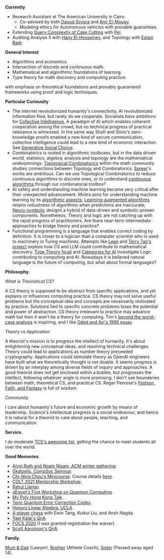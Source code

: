 **Currently**
- Research Assistant at The American University in Cairo.
  - Co-advised by both [Daoud Siniora](https://sites.google.com/view/daoudsiniora) and [Amr El-Mougy](https://www.aucegypt.edu/fac/amr-el-mougy).
  - Modeling ethics for Autonomous vehicles with provable guarantees.
- Extending [Query Complexity of Cake Cutting](https://proceedings.neurips.cc/paper_files/paper/2022/hash/f7a7bb369e48f10e85fce85b67d8c516-Abstract-Conference.html) with [Pei](https://pwu.netlify.app/).
- Auditing Analysis II with [Hany El-Hosseiney](https://www.linkedin.com/in/hany-hosseiny-382380206/), and Topology with [Eslam Badr](https://www.aucegypt.edu/fac/eslam-badr).

**General Interest**
- Algorithms and economics.
- Intersection of discrete and continuous math.
- Mathematical and algorithmic foundations of learning.
- Type theory for math discovery and computing practice.

with emphasis on theoretical foundations and provably guaranteed frameworks using proof and logic techniques.

**Particular Curiousity**
- The internet revolutionized humanity's connectivity, AI revolutionized information flow, but rarely do we cooperate. Socialists have ambitions for [Collective Intelligence](https://cci.mit.edu), A paradigm of AI which enables coherent cooperation among the crowd, but no technical progress of practical relevance is witnessed. In the same way Shafi and Silvio's zero-knowledge proofs enabled a new kind of secure communication, collective intelligence could lead to a new kind of economic interaction. See [Generative Social Choice](https://arxiv.org/abs/2309.01291).
- Combinatorics is rooted in algorithmic toolboxes, but in the data driven world, statistics, algebra, analysis and topology are the mathematical underpinnings. [Topological Combinatorics](https://www.irif.fr/wtc24) within the math community studies connections between Topology and Combinatorics. [Spreer](https://sites.google.com/view/jonathan-spreer/research)'s works are ambitious. Can we use Topological Combinatorics to reduce continuous algorithms to discrete ones, or to understand [continuous algorithms](https://homes.cs.washington.edu/~jrl/teaching/cse535au21/) through our combinatorial toolbox?
- AI safety and understanding machine learning became very critical after their unexpected advancement. Moitra aims for understanding machine learning by its [algorithmic aspects](https://people.csail.mit.edu/moitra/cs294.html); [Learning-augmented algorithms](https://algorithms-with-predictions.github.io/) retains robustness of algorithms when predictions are inaccurate; [Neuro-symbolic](https://sites.google.com/view/nesy2024/home) designs a hybrid of data-driven and symbolic-proven components. Nonetheless, Theory and logic are not catching up with the rapid progress of practitioners. Are there near-term intermediate approaches to bridge theory and practice?
- Functional programming is a language that enables correct coding by definition. It is closer to a logician than a computer scientist who is used to machinery in Turing machines. Attempts like [Lean](https://lean-lang.org/) and [Terry Tao's project](https://terrytao.wordpress.com/2024/09/25/a-pilot-project-in-universal-algebra-to-explore-new-ways-to-collaborate-and-use-machine-assistance/) explore how CS and LLM could contribute to mathematical discovery. [Type Theory forall](https://www.typetheoryforall.com/) and [Categories for AI](https://cats.for.ai/) investigate Logic contributing to computing and AI. Nowadays it is believed natural language is the future of computing, but what about formal languages?

**Philosophy.**

_What is Theoretical CS?_

A CS theory is supposed to be abstract from specific applications, and yet explains or influences computing practice. CS theory may not solve useful problems but the conceptual idea and concepts are necessarily motivated by practice. Solutions tied to specific concrete problems loses the potential and power of abstraction. CS theory irrelevant to practice may advance math but then it won't be a theory for computing. Tim's [beyond the worst-case analysis](https://www.cambridge.org/core/books/beyond-the-worstcase-analysis-of-algorithms/8A8128BBF7FC2857471E9CA52E69AC21) is inspiring, and I like [Oded and Avi's 1996 essay](https://theorydish.blog/2021/04/15/toc-a-personal-perspective-2021).

_Theory vs Application_

A theorist's mission is to progress the intellect of humanity. It's about enlightening new conceptual ideas, and resolving technical challenges. Theory could lead to applications as number theory preceeded cryptography. Applications could stimulate theory as OpenAI engineers have built what we theoretically thought is not doable. It seems progress is driven by an interplay among diverse fields of inquiry and approaches. A good theorist does not get enclosed within a bubble, but progresses the intellect, following whatever angle is more promising. I don't see boundaries between math, theoretical CS, and practical CS. Roger Penrose's [Fashion, Faith, and Fantasy](https://press.princeton.edu/books/hardcover/9780691119793/fashion-faith-and-fantasy-in-the-new-physics-of-the-universe) is full of wisdom.

_Community_

I care about humanity's future and economic growth by means of leadership. Science's intellectual progress is a social endeavour, and hence it is natural for a theorist to care about people, teaching, and communication.

**Service.**

I do moderate [TCS's awesome list](https://github.com/mostafatouny/awesome-theoretical-computer-science), getting the chance to meet students all over the world.

**Good Memories.**
- [Alvin Roth and Noam Nisam. ACM winter gathering](https://cryptpad.fr/drive/#/2/drive/view/J53K-BC7eAQFE2QEDZA43WgEpwT+c+iBk+EWs+Baxf8/).
- [Gkatzelis. CompSoc Seminar](https://youtu.be/nMm6-20OI94?si=P4bSchKYpLBZzzs9&t=1685).
- [Chi-Ning Chou's Minicourse](https://cryptpad.fr/file/#/2/file/ERR07xBtAOKCofOTr3crA81W/). Course details [here](https://cnchou.github.io/mini-course/).
- [COLT 2021 Mentorship Workshop](https://cryptpad.fr/drive/#/2/drive/view/EVpL3s8bxcUqEbjoXfny0-v0Qw2pxu82tcm1DtVTZ0U/).
- [Rahul Llango](https://cryptpad.fr/file/#/2/file/TrM2yzc8PEIts4SsyKjmp06e/).
- [qEgypt's First Workshop on Quantum Computing](https://cryptpad.fr/drive/#/2/drive/view/jeO7UQhpN7pS3NaNq3nsV2DrdCowKM4eI52oJLWeRZc/).
- [My Poly Hong Kong Talk](post/hobbyist-talk/).
- [Toric Quantum Error Correction Codes](https://cryptpad.fr/file/#/2/file/gb60YCqVaFXNFr-s-9+bQWHa/).
- [Honors Linear Algebra, UCLA](post/math115ah/).
- [4-player chess](https://cryptpad.fr/drive/#/2/drive/view/XTPRxSoOKckXO4W8+xfg2gXqyqErqkSNp4iR0Zmdzm8/) with Ewin Tang, Kuikui Liu, and Ansh Nagda.
- [Yael Kalai's QnA](https://youtu.be/ygcEkJQdxAE?t=3960).
- [FOCS 2020](https://cryptpad.fr/drive/#/2/drive/view/LyQ789mrsx1k0RssaPZAL3zQk1s+jgGpxw127Xfrv3Q/) (I was granted registration fee waiver).
- [Scott Aaronson's QnA](https://cryptpad.fr/file/#/2/file/+Www-hliPVKzKwjjCMRsGVn+/).

**Family.**

[Mum & Dad](https://www.instagram.com/p/CpYNgF3MpSe/?img_index=2) (Lawyer), [Brother](https://www.instagram.com/ahmedxtouny/) (Athlete Coach), [Sister](https://x.com/Mostafa_Touny/status/1600805391826587653) (Passed away aged 14).
